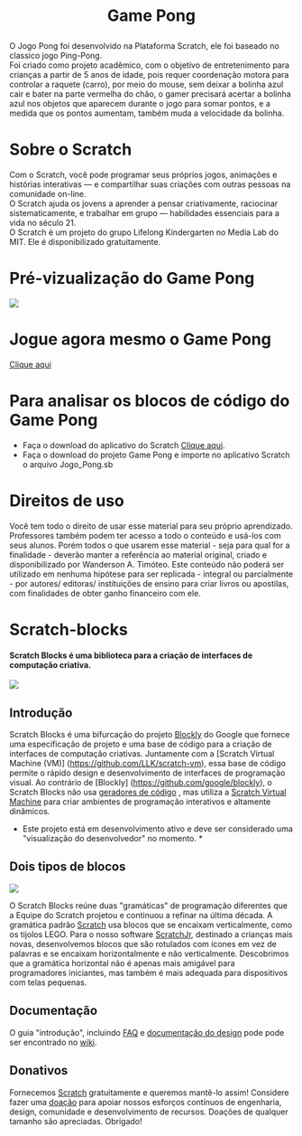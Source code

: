 # <p align="center">  &nbsp; Game Pong &nbsp;   </p>
O Jogo Pong foi desenvolvido na Plataforma Scratch, ele foi baseado no classico jogo Ping-Pong. <br>
Foi criado como projeto acadêmico, com o objetivo de entretenimento para crianças a partir de 5 anos de idade, pois requer coordenação motora para controlar a raquete (carro), por meio do mouse, sem deixar a bolinha azul cair e bater na parte vermelha do chão, o gamer precisará acertar a bolinha azul nos objetos que aparecem durante o jogo para somar pontos, e a medida que os pontos aumentam, também muda a velocidade da bolinha.

# Sobre o Scratch

Com o Scratch, você pode programar seus próprios jogos, animações e histórias interativas — e compartilhar suas criações com outras pessoas na comunidade on-line.
<br>
O Scratch ajuda os jovens a aprender a pensar criativamente, raciocinar sistematicamente, e trabalhar em grupo — habilidades essenciais para a vida no século 21.
<br>
O Scratch é um projeto do grupo Lifelong Kindergarten no Media Lab do MIT. Ele é disponibilizado gratuitamente.

# Pré-vizualização do Game Pong

![](https://github.com/Wanderson-A-Timoteo/Pong-Game/blob/master/Interface-Game-Pong.jpg)

# Jogue agora mesmo o Game Pong
[Clique aqui](https://scratch.mit.edu/projects/297173471/)

# Para analisar os blocos de código do Game Pong

* Faça o download do aplicativo do Scratch [Clique aqui](https://scratch.mit.edu/download).<br>
* Faça o download do projeto Game Pong e importe no aplicativo Scratch o arquivo Jogo_Pong.sb

# Direitos de uso
Você tem todo o direito de usar esse material para seu próprio aprendizado. Professores também podem ter acesso a todo o conteúdo e usá-los com seus alunos. Porém todos o que usarem esse material - seja para qual for a finalidade - deverão manter a referência ao material original, criado e disponibilizado por Wanderson A. Timóteo. Este conteúdo não poderá ser utilizado em nenhuma hipótese para ser replicada - integral ou parcialmente - por autores/ editoras/ instituições de ensino para criar livros ou apostilas, com finalidades de obter ganho financeiro com ele.



# Scratch-blocks
#### Scratch Blocks é uma biblioteca para a criação de interfaces de computação criativa.

![](https://cloud.githubusercontent.com/assets/747641/15227351/c37c09da-1854-11e6-8dc7-9a298f2b1f01.jpg)

## Introdução
Scratch Blocks é uma bifurcação do projeto [Blockly](https://github.com/google/blockly) do Google que fornece uma especificação de projeto e uma base de código para a criação de interfaces de computação criativas. Juntamente com a [Scratch Virtual Machine (VM)] (https://github.com/LLK/scratch-vm), essa base de código permite o rápido design e desenvolvimento de interfaces de programação visual. Ao contrário de [Blockly] (https://github.com/google/blockly), o Scratch Blocks não usa [geradores de código](https://developers.google.com/blockly/guides/configure/web/code-generators) , mas utiliza a [Scratch Virtual Machine](https://github.com/LLK/scratch-vm) para criar ambientes de programação interativos e altamente dinâmicos.

* Este projeto está em desenvolvimento ativo e deve ser considerado uma "visualização do desenvolvedor" no momento. *

## Dois tipos de blocos
![](https://cloud.githubusercontent.com/assets/747641/15255731/dad4d028-190b-11e6-9c16-8df7445adc96.png)

O Scratch Blocks reúne duas "gramáticas" de programação diferentes que a Equipe do Scratch projetou e continuou a refinar na última década. A gramática padrão [Scratch](https://scratch.mit.edu) usa blocos que se encaixam verticalmente, como os tijolos LEGO. Para o nosso software [ScratchJr](https://scratchjr.org), destinado a crianças mais novas, desenvolvemos blocos que são rotulados com ícones em vez de palavras e se encaixam horizontalmente e não verticalmente. Descobrimos que a gramática horizontal não é apenas mais amigável para programadores iniciantes, mas também é mais adequada para dispositivos com telas pequenas.

## Documentação
O guia "introdução", incluindo [FAQ](https://scratch.mit.edu/developers#faq) e [documentação do design](https://github.com/LLK/scratch-blocks/wiki/Design) pode pode ser encontrado no [wiki](https://github.com/LLK/scratch-blocks/wiki).

## Donativos
Fornecemos [Scratch](https://scratch.mit.edu) gratuitamente e queremos mantê-lo assim! Considere fazer uma [doação](https://secure.donationpay.org/scratchfoundation/) para apoiar nossos esforços contínuos de engenharia, design, comunidade e desenvolvimento de recursos. Doações de qualquer tamanho são apreciadas. Obrigado!
